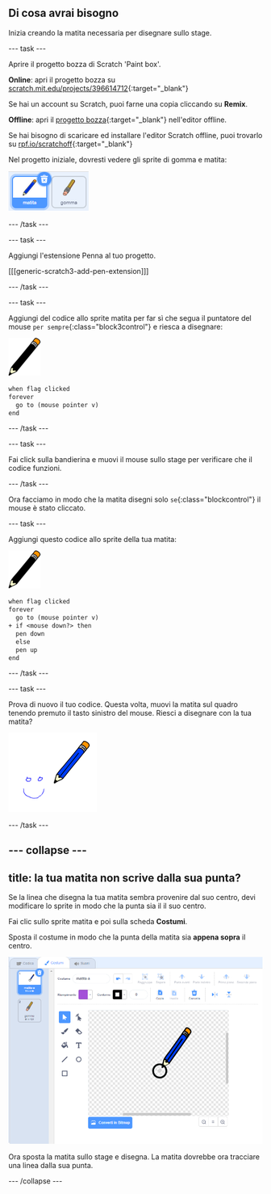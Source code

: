 ## Di cosa avrai bisogno

Inizia creando la matita necessaria per disegnare sullo stage.

--- task ---

Aprire il progetto bozza di Scratch 'Paint box'.

**Online**: apri il progetto bozza su [scratch.mit.edu/projects/396614712](https://scratch.mit.edu/projects/396614712){:target="_blank"}

Se hai un account su Scratch, puoi farne una copia cliccando su **Remix**.

**Offline**: apri il [progetto bozza](http://rpf.io/p/it-IT/paint-box-go){:target="_blank"} nell'editor offline.

Se hai bisogno di scaricare ed installare l'editor Scratch offline, puoi trovarlo su [rpf.io/scratchoff](http://rpf.io/scratchoff){:target="_blank"}

Nel progetto iniziale, dovresti vedere gli sprite di gomma e matita:

![screenshot](images/paint-starter.png)

--- /task ---

--- task ---

Aggiungi l'estensione Penna al tuo progetto.

[[[generic-scratch3-add-pen-extension]]]

--- /task ---

--- task ---

Aggiungi del codice allo sprite matita per far sì che segua il puntatore del mouse `per sempre`{:class="block3control"} e riesca a disegnare:

![matita](images/pencil.png)

```blocks3
when flag clicked
forever
  go to (mouse pointer v)
end
```

--- /task ---

--- task ---

Fai click sulla bandierina e muovi il mouse sullo stage per verificare che il codice funzioni.

--- /task ---

Ora facciamo in modo che la matita disegni solo `se`{:class="blockcontrol"} il mouse è stato cliccato.

--- task ---

Aggiungi questo codice allo sprite della tua matita:

![matita](images/pencil.png)

```blocks3
when flag clicked
forever
  go to (mouse pointer v)
+ if <mouse down?> then
  pen down
  else
  pen up
end
```

--- /task ---

--- task ---

Prova di nuovo il tuo codice. Questa volta, muovi la matita sul quadro tenendo premuto il tasto sinistro del mouse. Riesci a disegnare con la tua matita?

![screenshot](images/paint-draw.png)

--- /task ---

--- collapse ---
---
title: la tua matita non scrive dalla sua punta?
---
Se la linea che disegna la tua matita sembra provenire dal suo centro, devi modificare lo sprite in modo che la punta sia il il suo centro.

Fai clic sullo sprite matita e poi sulla scheda **Costumi**.

Sposta il costume in modo che la punta della matita sia **appena sopra** il centro.

![Centro del costume](images/costume-center-annotated.png)

Ora sposta la matita sullo stage e disegna. La matita dovrebbe ora tracciare una linea dalla sua punta.

--- /collapse ---